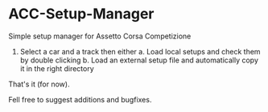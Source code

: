 # ACC-Setup-Manager
Simple setup manager for Assetto Corsa Competizione

1. Select a car and a track then either
  a. Load local setups and check them by double clicking
  b. Load an external setup file and automatically copy it in the right directory
 
That's it (for now).

Fell free to suggest additions and bugfixes.
